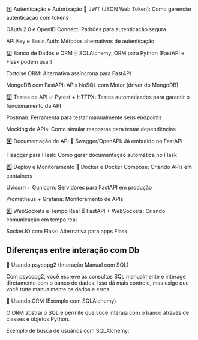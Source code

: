1️⃣ Autenticação e Autorização 🔐
JWT (JSON Web Token): Como gerenciar autenticação com tokens

OAuth 2.0 e OpenID Connect: Padrões para autenticação segura

API Key e Basic Auth: Métodos alternativos de autenticação

2️⃣ Banco de Dados e ORM 🗄️
SQLAlchemy: ORM para Python (FastAPI e Flask podem usar)

Tortoise ORM: Alternativa assíncrona para FastAPI

MongoDB com FastAPI: APIs NoSQL com Motor (driver do MongoDB)

3️⃣ Testes de API ✅
Pytest + HTTPX: Testes automatizados para garantir o funcionamento da API

Postman: Ferramenta para testar manualmente seus endpoints

Mocking de APIs: Como simular respostas para testar dependências

4️⃣ Documentação de API 📜
Swagger/OpenAPI: Já embutido no FastAPI

Flasgger para Flask: Como gerar documentação automática no Flask

5️⃣ Deploy e Monitoramento 🚀
Docker e Docker Compose: Criando APIs em containers

Uvicorn + Gunicorn: Servidores para FastAPI em produção

Prometheus + Grafana: Monitoramento de APIs

6️⃣ WebSockets e Tempo Real ⏳
FastAPI + WebSockets: Criando comunicação em tempo real

Socket.IO com Flask: Alternativa para apps Flask

## Diferenças entre interação com Db

🔹 Usando psycopg2 (Interação Manual com SQL)

Com psycopg2, você escreve as consultas SQL manualmente e interage diretamente com o banco de dados. Isso dá mais controle, mas exige que você trate manualmente os dados e erros.

🔹 Usando ORM (Exemplo com SQLAlchemy)

O ORM abstrai o SQL e permite que você interaja com o banco através de classes e objetos Python.

Exemplo de busca de usuários com SQLAlchemy:
